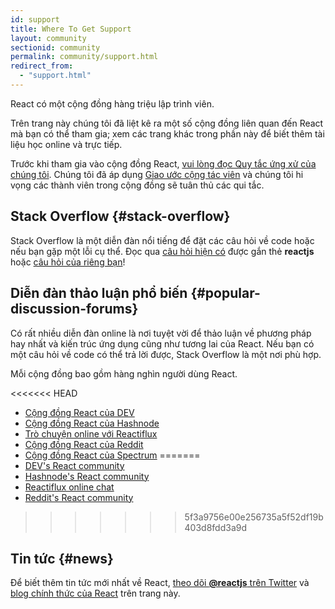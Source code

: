 ```yaml
---
id: support
title: Where To Get Support
layout: community
sectionid: community
permalink: community/support.html
redirect_from:
  - "support.html"
---
```


React có một cộng đồng hàng triệu lập trình viên.

Trên trang này chúng tôi đã liệt kê ra một số cộng đồng liên quan đến React mà bạn có thể tham gia; xem các trang khác trong phần này để biết thêm tài liệu học online và trực tiếp.

Trước khi tham gia vào cộng đồng React, [vui lòng đọc Quy tắc ứng xử của chúng tôi](https://github.com/facebook/react/blob/main/CODE_OF_CONDUCT.md). Chúng tôi đã áp dụng [Giao ước cộng tác viên](https://www.contributor-covenant.org/) và chúng tôi hi vọng các thành viên trong cộng đồng sẽ tuân thủ các qui tắc.

## Stack Overflow {#stack-overflow}

Stack Overflow là một diễn đàn nổi tiếng để đặt các câu hỏi về code hoặc nếu bạn gặp một lỗi cụ thể. Đọc qua [câu hỏi hiện có](https://stackoverflow.com/questions/tagged/reactjs) được gắn thẻ **reactjs** hoặc [câu hỏi của riêng bạn](https://stackoverflow.com/questions/ask?tags=reactjs)!

## Diễn đàn thảo luận phổ biến {#popular-discussion-forums}

Có rất nhiều diễn đàn online là nơi tuyệt vời để thảo luận về phương pháp hay nhất và kiến trúc ứng dụng cũng như tương lai của React. Nếu bạn có một câu hỏi về code có thể trả lời được, Stack Overflow là một nơi phù hợp.

Mỗi cộng đồng bao gồm hàng nghìn người dùng React.

<<<<<<< HEAD
* [Cộng đồng React của DEV](https://dev.to/t/react)
* [Cộng đồng React của Hashnode](https://hashnode.com/n/reactjs)
* [Trò chuyện online với Reactiflux](https://discord.gg/reactiflux)
* [Cộng đồng React của Reddit](https://www.reddit.com/r/reactjs/)
* [Cộng đồng React của Spectrum](https://spectrum.chat/react)
=======
* [DEV's React community](https://dev.to/t/react)
* [Hashnode's React community](https://hashnode.com/n/reactjs)
* [Reactiflux online chat](https://discord.gg/reactiflux)
* [Reddit's React community](https://www.reddit.com/r/reactjs/)
>>>>>>> 5f3a9756e00e256735a5f52df19b403d8fdd3a9d

## Tin tức {#news}

Để biết thêm tin tức mới nhất về React, [theo dõi **@reactjs** trên Twitter](https://twitter.com/reactjs) và [blog chính thức của React](/blog/) trên trang này.
